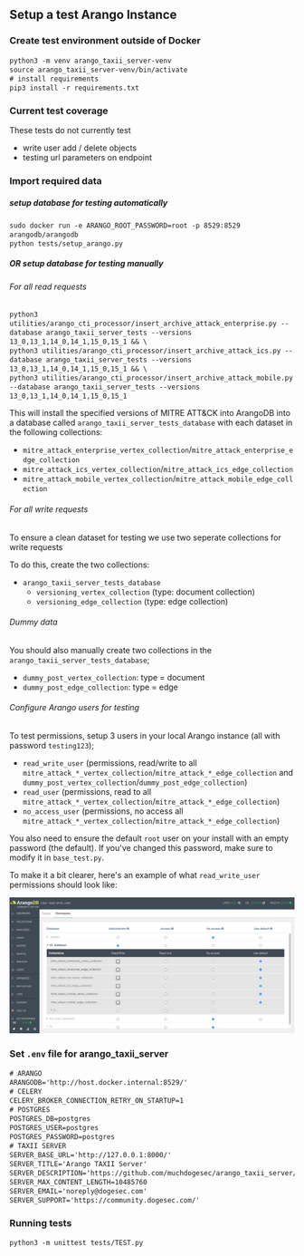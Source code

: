 ## Setup a test Arango Instance

### Create test environment outside of Docker

```shell
python3 -m venv arango_taxii_server-venv
source arango_taxii_server-venv/bin/activate
# install requirements
pip3 install -r requirements.txt
```

### Current test coverage

These tests do not currently test

* write user add / delete objects
* testing url parameters on endpoint

### Import required data

##### setup database for testing automatically
   
```shell
sudo docker run -e ARANGO_ROOT_PASSWORD=root -p 8529:8529 arangodb/arangodb
python tests/setup_arango.py
```

##### OR setup database for testing manually

###### For all read requests

```shell
python3 utilities/arango_cti_processor/insert_archive_attack_enterprise.py --database arango_taxii_server_tests --versions 13_0,13_1,14_0,14_1,15_0,15_1 && \
python3 utilities/arango_cti_processor/insert_archive_attack_ics.py --database arango_taxii_server_tests --versions 13_0,13_1,14_0,14_1,15_0,15_1 && \
python3 utilities/arango_cti_processor/insert_archive_attack_mobile.py --database arango_taxii_server_tests --versions 13_0,13_1,14_0,14_1,15_0,15_1 
```

This will install the specified versions of MITRE ATT&CK into ArangoDB into a database called `arango_taxii_server_tests_database` with each dataset in the following collections:

* `mitre_attack_enterprise_vertex_collection`/`mitre_attack_enterprise_edge_collection`
* `mitre_attack_ics_vertex_collection`/`mitre_attack_ics_edge_collection`
* `mitre_attack_mobile_vertex_collection`/`mitre_attack_mobile_edge_collection`

###### For all write requests

To ensure a clean dataset for testing we use two seperate collections for write requests

To do this, create the two collections:

* `arango_taxii_server_tests_database`
	* `versioning_vertex_collection` (type: document collection)
	* `versioning_edge_collection` (type: edge collection)

###### Dummy data

You should also manually create two collections in the `arango_taxii_server_tests_database`;

* `dummy_post_vertex_collection`: type = document
* `dummy_post_edge_collection`: type = edge

###### Configure Arango users for testing

To test permissions, setup 3 users in your local Arango instance (all with password `testing123`);

* `read_write_user` (permissions, read/write to all `mitre_attack_*_vertex_collection`/`mitre_attack_*_edge_collection` and `dummy_post_vertex_collection`/`dummy_post_edge_collection`)
* `read_user` (permissions, read to all `mitre_attack_*_vertex_collection`/`mitre_attack_*_edge_collection`)
* `no_access_user` (permissions, no access all `mitre_attack_*_vertex_collection`/`mitre_attack_*_edge_collection`)

You also need to ensure the default `root` user on your install with an empty password (the default). If you've changed this password, make sure to modify it in `base_test.py`.

To make it a bit clearer, here's an example of what `read_write_user` permissions should look like:

![](example_permissions.png)

### Set `.env` file for arango_taxii_server

```
# ARANGO
ARANGODB='http://host.docker.internal:8529/'
# CELERY
CELERY_BROKER_CONNECTION_RETRY_ON_STARTUP=1
# POSTGRES
POSTGRES_DB=postgres
POSTGRES_USER=postgres
POSTGRES_PASSWORD=postgres
# TAXII SERVER
SERVER_BASE_URL='http://127.0.0.1:8000/'
SERVER_TITLE='Arango TAXII Server'
SERVER_DESCRIPTION='https://github.com/muchdogesec/arango_taxii_server/'
SERVER_MAX_CONTENT_LENGTH=10485760
SERVER_EMAIL='noreply@dogesec.com'
SERVER_SUPPORT='https://community.dogesec.com/'
```

### Running tests

```shell
python3 -m unittest tests/TEST.py
```